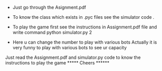* Just go through the Asignment.pdf

* To know the class which exists in .pyc files see the simulator code .

* To play the game first see the instructions in Assignment.pdf file and write command 
python simulator.py 2

* Here u can change the number to play with various bots Actually it is very funny to play with various bots to see ur capacity 

Just read the Assignment.pdf and simulator.py code to know the instructions to play the game
***** Cheers ******

